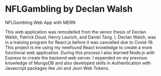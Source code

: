# NFLGambling by Declan Walsh
NFLGambling Web App with MERN


This web application was remodelled from the senior thesis of Declan Walsh, Patrick Doud, Henry Laurich, and Daniel Tang. I, Declan Walsh, was in
a training program for React.js before it was cancelled due to Covid-19. This project is me using my newfound React knowledge to create a more functional
web application. During this process I also learned Node.js with Express to create the backend web server. I expanded on my previous knowledge of MongoDB and also 
developed skills in Authentication with Javascript packages like Joi and Json Web Tokens.
